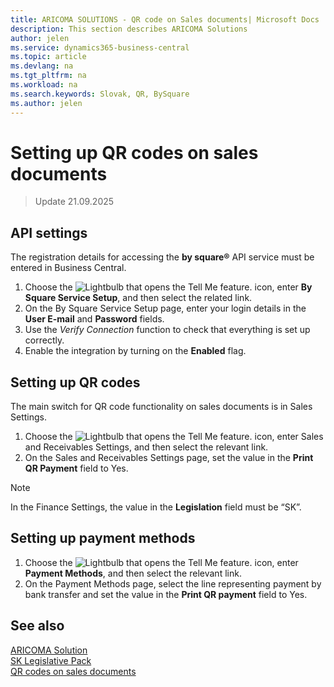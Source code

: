```yaml
---
title: ARICOMA SOLUTIONS - QR code on Sales documents| Microsoft Docs
description: This section describes ARICOMA Solutions
author: jelen
ms.service: dynamics365-business-central
ms.topic: article
ms.devlang: na
ms.tgt_pltfrm: na
ms.workload: na
ms.search.keywords: Slovak, QR, BySquare
ms.author: jelen
---
```


# Setting up QR codes on sales documents

> Update 21.09.2025

## API settings

The registration details for accessing the **by square®** API service must be entered in Business Central.

1. Choose the ![Lightbulb that opens the Tell Me feature.](media/ui-search/search_small.png "Tell me what you want to do") icon, enter **By Square Service Setup**, and then select the related link.
2. On the By Square Service Setup page, enter your login details in the **User E-mail** and **Password** fields.
3. Use the *Verify Connection* function to check that everything is set up correctly.
4. Enable the integration by turning on the **Enabled** flag.

## Setting up QR codes

The main switch for QR code functionality on sales documents is in Sales Settings.

1. Choose the ![Lightbulb that opens the Tell Me feature.](media/ui-search/search_small.png "Tell me what you want to do") icon, enter Sales and Receivables Settings, and then select the relevant link.
2. On the Sales and Receivables Settings page, set the value in the **Print QR Payment** field to Yes.

> [!NOTE]
> In the Finance Settings, the value in the **Legislation** field must be “SK”.

## Setting up payment methods

1. Choose the ![Lightbulb that opens the Tell Me feature.](media/ui-search/search_small.png "Tell me what you want to do") icon, enter **Payment Methods**, and then select the relevant link.
2. On the Payment Methods page, select the line representing payment by bank transfer and set the value in the **Print QR payment** field to Yes.

## See also

[ARICOMA Solution](solutions.md)  
[SK Legislative Pack](sk-legislative-pack.md)  
[QR codes on sales documents](sk-qr-bysquare.md)  
